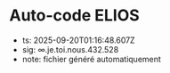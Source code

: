 # Auto-code ELIOS
- ts: 2025-09-20T01:16:48.607Z
- sig: ∞.je.toi.nous.432.528
- note: fichier généré automatiquement